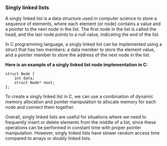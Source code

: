 ### Singly linked lists

A singly linked list is a data structure used in computer science to store a sequence of elements, where each element (or node) contains a value and a pointer to the next node in the list. The first node in the list is called the head, and the last node points to a null value, indicating the end of the list.

In C programming language, a singly linked list can be implemented using a struct that has two members: a data member to store the element value, and a pointer member to store the address of the next node in the list.

**Here is an example of a singly linked list node implementation in C:**
```
struct Node {
    int data;
    struct Node* next;
}; 
```
To create a singly linked list in C, we can use a combination of dynamic memory allocation and pointer manipulation to allocate memory for each node and connect them together.

Overall, singly linked lists are useful for situations where we need to frequently insert or delete elements from the middle of a list, since these operations can be performed in constant time with proper pointer manipulation. However, singly linked lists have slower random access time compared to arrays or doubly linked lists.
